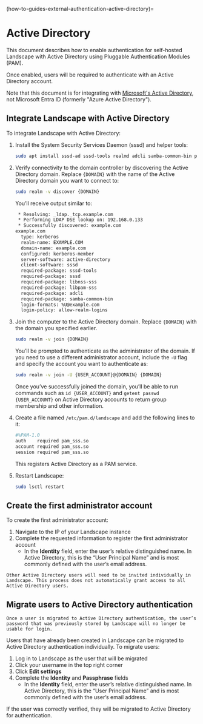 (how-to-guides-external-authentication-active-directory)=
# Active Directory

This document describes how to enable authentication for self-hosted Landscape with Active Directory using Pluggable Authentication Modules (PAM).

Once enabled, users will be required to authenticate with an Active Directory account. 

Note that this document is for integrating with [Microsoft's Active Directory](https://learn.microsoft.com/en-us/troubleshoot/windows-server/active-directory/active-directory-overview), not Microsoft Entra ID (formerly "Azure Active Directory").

## Integrate Landscape with Active Directory

To integrate Landscape with Active Directory:

1. Install the System Security Services Daemon (sssd) and helper tools:
    
    ```bash
    sudo apt install sssd-ad sssd-tools realmd adcli samba-common-bin policykit-1 packagekit
    ```
    
2. Verify connectivity to the domain controller by discovering the Active Directory domain. Replace `{DOMAIN}` with the name of the Active Directory domain you want to connect to:
    
    ```bash
    sudo realm -v discover {DOMAIN}
    ```
    
    You’ll receive output similar to:
    
    ```bash
     * Resolving: _ldap._tcp.example.com
     * Performing LDAP DSE lookup on: 192.168.0.133
     * Successfully discovered: example.com
    example.com
      type: kerberos
      realm-name: EXAMPLE.COM
      domain-name: example.com
      configured: kerberos-member
      server-software: active-directory
      client-software: sssd
      required-package: sssd-tools
      required-package: sssd
      required-package: libnss-sss
      required-package: libpam-sss
      required-package: adcli
      required-package: samba-common-bin
      login-formats: %U@example.com
      login-policy: allow-realm-logins
    ```
    
3. Join the computer to the Active Directory domain. Replace `{DOMAIN}` with the domain you specified earlier.
    
    ```bash
    sudo realm -v join {DOMAIN}
    ```
    
    You’ll be prompted to authenticate as the administrator of the domain. If you need to use a different administrator account, include the `-U` flag and specify the account you want to authenticate as:
    
    ```bash
    sudo realm -v join -U {USER_ACCOUNT}@{DOMAIN} {DOMAIN}
    ```
    
    Once you’ve successfully joined the domain, you’ll be able to run commands such as `id {USER_ACCOUNT}` and `getent passwd {USER_ACCOUNT}` on Active Directory accounts to return group membership and other information.
    
4. Create a file named `/etc/pam.d/landscape` and add the following lines to it:
    
    ```bash
    #%PAM-1.0
    auth    required pam_sss.so
    account required pam_sss.so
    session required pam_sss.so
    ```
   This registers Active Directory as a PAM service.
    
5. Restart Landscape:
    
    ```bash
    sudo lsctl restart
    ```
    
## Create the first administrator account

To create the first administrator account:

1. Navigate to the IP of your Landscape instance
2. Complete the requested information to register the first administrator account
    - In the **Identity** field, enter the user’s relative distinguished name. In Active Directory, this is the “User Principal Name” and is most commonly defined with the user’s email address.
    
```{note}
Other Active Directory users will need to be invited individually in Landscape. This process does not automatically grant access to all Active Directory users. 
```

## Migrate users to Active Directory authentication

```{note}
Once a user is migrated to Active Directory authentication, the user’s password that was previously stored by Landscape will no longer be usable for login.
```

Users that have already been created in Landscape can be migrated to Active Directory authentication individually. To migrate users:

1. Log in to Landscape as the user that will be migrated
2. Click your username in the top right corner
3. Click **Edit settings**
4. Complete the **Identity** and **Passphrase** fields
    - In the **Identity** field, enter the user’s relative distinguished name. In Active Directory, this is the “User Principal Name” and is most commonly defined with the user’s email address.

If the user was correctly verified, they will be migrated to Active Directory for authentication.

